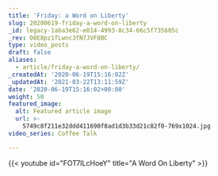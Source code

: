 ```yaml
---
title: 'Friday: a Word on Liberty'
slug: 20200619-friday-a-word-on-liberty
_id: legacy-1aba3e62-e014-4993-8c34-66c5f735605c
_rev: O8E8pz1fLwnc3fN7JVF8BC
type: video_posts
draft: false
aliases:
  - article/friday-a-word-on-liberty/
_createdAt: '2020-06-19T15:16:02Z'
_updatedAt: '2021-03-22T13:11:59Z'
date: '2020-06-19T15:16:02+00:00'
weight: 50
featured_image:
  alt: Featured article image
  url: >-
    5749c8f211e32ddd411690f8ad1d3b33d21c82f0-769x1024.jpg
video_series: Coffee Talk

---
```

{{< youtube id="FOT7ILcHoeY" title="A Word On Liberty" >}}